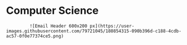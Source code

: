# Computer Science
             ![Email Header 600x200 px](https://user-images.githubusercontent.com/79721045/180854315-090b396d-c188-4cdb-ac57-0f0e77374ce5.png)
